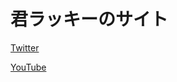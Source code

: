 <body background=“https://media.discordapp.net/attachments/1051557953464975390/1084492212156510308/800px-Cielo_Matutino.png?width=631&height=473”>
<h1>君ラッキーのサイト</h1>
<a href="https://twitter.com/kimirraki/">Twitter</a>
<p><a href="https://www.youtube.com/@takioko/">YouTube</a></p>


